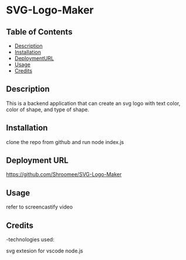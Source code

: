 # SVG-Logo-Maker

## Table of Contents

- [Description](#description)
- [Installation](#installation)
- [DeploymentURL](#deploymentURL)
- [Usage](#usage)
- [Credits](#credits)


## Description


This is a backend application that can create an svg logo with text color, color of shape, and type of shape.


## Installation 


clone the repo from github and run node index.js


## Deployment URL 

https://github.com/Shroomee/SVG-Logo-Maker

## Usage

refer to screencastify video

## Credits
-technologies used:

svg extesion for vscode
node.js